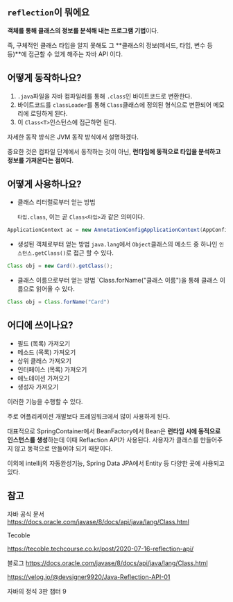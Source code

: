 ## `reflection`이 뭐에요

**객체를 통해 클래스의 정보를 분석해 내는 프로그램 기법**이다.

즉, 구체적인 클래스 타입을 알지 못해도 그 **클래스의 정보(메서드, 타입, 변수 등등)**에 접근할 수 있게 해주는 자바 API 이다.

## 어떻게 동작하나요?

1. `.java`파일을 자바 컴파일러를 통해 `.class`인 바이트코드로 변환한다.
2. 바이트코드를 `classLoader`를 통해 `Class`클래스에 정의된 형식으로 변환되어 메모리에 로딩하게 된다.
3. 이 `Class<T>`인스턴스에 접근하면 된다.

자세한 동작 방식은 JVM 동작 방식에서 설명하겠다.

중요한 것은 컴파일 단계에서 동작하는 것이 아닌, **런타임에 동적으로 타입을 분석하고 정보를 가져온다는 점이다.**

## 어떻게 사용하나요?

- 클래스 리터럴로부터 얻는 방법
  
  `타입.class`, 이는 곧 `Class<타입>`과 같은 의미이다.
```java
ApplicationContext ac = new AnnotationConfigApplicationContext(AppConfig.class);
```
- 생성된 객체로부터 얻는 방법
  `java.lang`에서 `Object`클래스의 메소드 중 하나인 `인스턴스.getClass()`로 접근 할 수 있다.
```java
Class obj = new Card().getClass();
```
- 클래스 이름으로부터 얻는 방법
  `Class.forName("클래스 이름")을 통해 클래스 이름으로 읽어올 수 있다.
```java
Class obj = Class.forName("Card")
```

## 어디에 쓰이나요?

- 필드 (목록) 가져오기
- 메소드 (목록) 가져오기
- 상위 클래스 가져오기
- 인터페이스 (목록) 가져오기
- 애노테이션 가져오기
- 생성자 가져오기

이러한 기능을 수행할 수 있다.

주로 어플리케이션 개발보다 프레임워크에서 많이 사용하게 된다.

대표적으로 SpringContainer에서 BeanFactory에서 Bean은 **런타임 시에 동적으로 인스턴스를 생성**하는데 이때 Reflaction API가 사용된다. 사용자가 클래스를 만들어주지 않고 동적으로 만들어야 되기 때문이다.

이외에 intellij의 자동완성기능, Spring Data JPA에서 Entity 등 다양한 곳에 사용되고 있다.

## 참고

자바 공식 문서
https://docs.oracle.com/javase/8/docs/api/java/lang/Class.html

Tecoble

https://tecoble.techcourse.co.kr/post/2020-07-16-reflection-api/

블로그
https://docs.oracle.com/javase/8/docs/api/java/lang/Class.html

https://velog.io/@devsigner9920/Java-Reflection-API-01

자바의 정석 3판 챕터 9